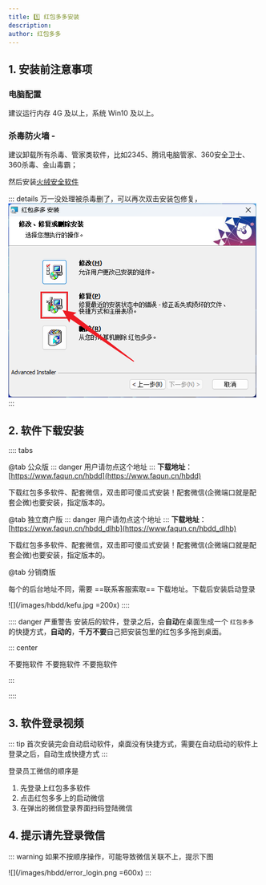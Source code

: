 ```yaml
---
title: 1️⃣ 红包多多安装
description:
author: 红包多多 
---
```


## 1. 安装前注意事项

### 电脑配置

建议运行内存 4G 及以上，系统 Win10 及以上。

### 杀毒防火墙 - <Badge text="非常重要" type="danger" vertical="middle" />

建议卸载所有杀毒、管家类软件，比如2345、腾讯电脑管家、360安全卫士、360杀毒、金山毒霸；

然后安装[火绒安全软件](https://huorong.cn/person5.html)

::: details 万一没处理被杀毒删了，可以再次双击安装包修复，<Badge text="点我查看详细步骤" type="danger" vertical="middle" />
![](/images/hbdd/xiufu.png)
:::

## 2. 软件下载安装

:::: tabs

@tab 公众版
::: danger <Badge text="分销商版" type="fx" vertical="middle" />用户请勿点这个地址
:::
**下载地址**：[https://www.faqun.cn/hbdd](https://www.faqun.cn/hbdd)

下载红包多多<Badge text="公众版" type="info" vertical="middle" />软件、配套微信，双击即可傻瓜式安装！配套微信(企微端口就是配套企微)也要安装，指定版本的。

@tab 独立商户版
::: danger <Badge text="分销商版" type="fx" vertical="middle" />用户请勿点这个地址
:::
**下载地址**：[https://www.faqun.cn/hbdd_dlhb](https://www.faqun.cn/hbdd_dlhb)

下载红包多多<Badge text="商户版" type="tip" vertical="middle" />软件、配套微信，双击即可傻瓜式安装！配套微信(企微端口就是配套企微)也要安装，指定版本的。


@tab 分销商版

每个<Badge text="分销商版" type="fx" vertical="middle" />的后台地址不同，需要 ==联系客服索取== 下载地址。下载后安装启动登录

![](/images/hbdd/kefu.jpg =200x)
::::


:::: danger 严重警告
安装后的软件，登录之后，会**自动**在桌面生成一个 `红包多多` 的快捷方式，**自动的**，**千万不要**自己把安装包里的红包多多拖到桌面。

::: center

不要拖软件
不要拖软件
不要拖软件

:::

::::

## 3. 软件登录视频
::: tip
首次安装完会自动启动软件，桌面没有快捷方式，需要在自动启动的软件上登录之后，自动生成快捷方式
:::
<VideoPlayer src="/videos/login.mp4" />

登录员工微信的顺序是

1. 先登录上红包多多软件
2. 点击红包多多上的<kbd>启动微信</kbd>
3. 在弹出的微信登录界面扫码登陆微信

## 4. 提示请先登录微信



::: warning
如果不按顺序操作，可能导致微信关联不上，提示下图

![](/images/hbdd/error_login.png =600x)
:::